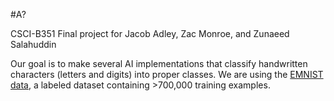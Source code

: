 #A?

CSCI-B351 Final project for Jacob Adley, Zac Monroe, and Zunaeed Salahuddin

Our goal is to make several AI implementations that classify handwritten
characters (letters and digits) into proper classes. We are using the [EMNIST
data](https://arxiv.org/abs/1702.05373), a labeled dataset containing >700,000
training examples.

